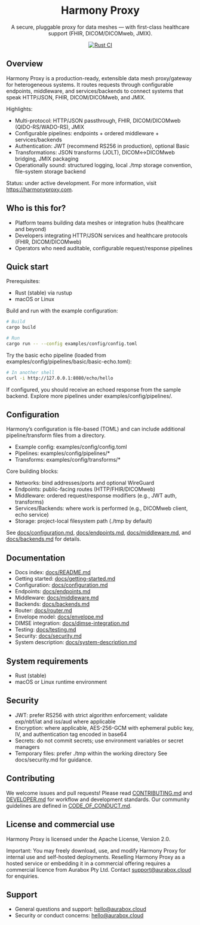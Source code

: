 <div align="center">
  <h1>Harmony Proxy</h1>
  <p>
    A secure, pluggable proxy for data meshes — with first-class healthcare support (FHIR, DICOM/DICOMweb, JMIX).
  </p>
  <p>
    <a href="https://github.com/aurabx/harmony/actions/workflows/rust.yml">
      <img alt="Rust CI" src="https://github.com/aurabx/harmony/actions/workflows/rust.yml/badge.svg" />
    </a>
  </p>
</div>

## Overview

Harmony Proxy is a production-ready, extensible data mesh proxy/gateway for heterogeneous systems. It routes requests through configurable endpoints, middleware, and services/backends to connect systems that speak HTTP/JSON, FHIR, DICOM/DICOMweb, and JMIX.

Highlights:
- Multi-protocol: HTTP/JSON passthrough, FHIR, DICOM/DICOMweb (QIDO-RS/WADO-RS), JMIX
- Configurable pipelines: endpoints + ordered middleware + services/backends
- Authentication: JWT (recommend RS256 in production), optional Basic
- Transformations: JSON transforms (JOLT), DICOM↔DICOMweb bridging, JMIX packaging
- Operationally sound: structured logging, local ./tmp storage convention, file-system storage backend

Status: under active development. For more information, visit https://harmonyproxy.com.

## Who is this for?
- Platform teams building data meshes or integration hubs (healthcare and beyond)
- Developers integrating HTTP/JSON services and healthcare protocols (FHIR, DICOM/DICOMweb)
- Operators who need auditable, configurable request/response pipelines

## Quick start

Prerequisites:
- Rust (stable) via rustup
- macOS or Linux

Build and run with the example configuration:

```bash
# Build
cargo build

# Run
cargo run -- --config examples/config/config.toml
```

Try the basic echo pipeline (loaded from examples/config/pipelines/basic/basic-echo.toml):

```bash
# In another shell
curl -i http://127.0.0.1:8080/echo/hello
```

If configured, you should receive an echoed response from the sample backend. Explore more pipelines under examples/config/pipelines/.

## Configuration
Harmony’s configuration is file-based (TOML) and can include additional pipeline/transform files from a directory.
- Example config: examples/config/config.toml
- Pipelines: examples/config/pipelines/*
- Transforms: examples/config/transforms/*

Core building blocks:
- Networks: bind addresses/ports and optional WireGuard
- Endpoints: public-facing routes (HTTP/FHIR/DICOMweb)
- Middleware: ordered request/response modifiers (e.g., JWT auth, transforms)
- Services/Backends: where work is performed (e.g., DICOMweb client, echo service)
- Storage: project-local filesystem path (./tmp by default)

See [docs/configuration.md](docs/configuration.md), [docs/endpoints.md](docs/endpoints.md), [docs/middleware.md](docs/middleware.md), and [docs/backends.md](docs/backends.md) for details.

## Documentation
- Docs index: [docs/README.md](docs/README.md)
- Getting started: [docs/getting-started.md](docs/getting-started.md)
- Configuration: [docs/configuration.md](docs/configuration.md)
- Endpoints: [docs/endpoints.md](docs/endpoints.md)
- Middleware: [docs/middleware.md](docs/middleware.md)
- Backends: [docs/backends.md](docs/backends.md)
- Router: [docs/router.md](docs/router.md)
- Envelope model: [docs/envelope.md](docs/envelope.md)
- DIMSE integration: [docs/dimse-integration.md](docs/dimse-integration.md)
- Testing: [docs/testing.md](docs/testing.md)
- Security: [docs/security.md](docs/security.md)
- System description: [docs/system-description.md](docs/system-description.md)

## System requirements
- Rust (stable)
- macOS or Linux runtime environment

## Security
- JWT: prefer RS256 with strict algorithm enforcement; validate exp/nbf/iat and iss/aud where applicable
- Encryption: where applicable, AES-256-GCM with ephemeral public key, IV, and authentication tag encoded in base64
- Secrets: do not commit secrets; use environment variables or secret managers
- Temporary files: prefer ./tmp within the working directory
See docs/security.md for guidance.

## Contributing
We welcome issues and pull requests! Please read [CONTRIBUTING.md](CONTRIBUTING.md) and [DEVELOPER.md](DEVELOPER.md) for workflow and development standards. Our community guidelines are defined in [CODE_OF_CONDUCT.md](CODE_OF_CONDUCT.md).

## License and commercial use
Harmony Proxy is licensed under the Apache License, Version 2.0.

Important: You may freely download, use, and modify Harmony Proxy for internal use and self-hosted deployments. Reselling Harmony Proxy as a hosted service or embedding it in a commercial offering requires a commercial licence from Aurabox Pty Ltd. Contact support@aurabox.cloud for enquiries.

## Support
- General questions and support: hello@aurabox.cloud
- Security or conduct concerns: hello@aurabox.cloud

